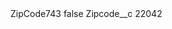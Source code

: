 <?xml version="1.0" encoding="UTF-8"?>
<CustomMetadata xmlns="http://soap.sforce.com/2006/04/metadata" xmlns:xsi="http://www.w3.org/2001/XMLSchema-instance" xmlns:xsd="http://www.w3.org/2001/XMLSchema">
    <label>ZipCode743</label>
    <protected>false</protected>
    <values>
        <field>Zipcode__c</field>
        <value xsi:type="xsd:string">22042</value>
    </values>
</CustomMetadata>
